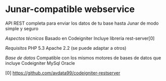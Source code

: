 Junar-compatible webservice
==========================

API REST completa para enviar los datos de tu base hasta Junar de modo simple y seguro



*Aspectos técnicos*
Basado en Codeigniter
Incluye librería rest-server[0] 

*Requisitos*
PHP 5.3
Apache 2.2 (se puede adaptar a otros)

*Base de datos*
Compatible con los mismos motores de bases de datos que incluye Codeigniter
MySql
Oracle


[0] https://github.com/avdata99/codeigniter-restserver